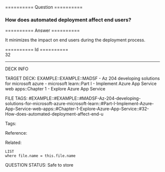 ========== Question ==========  

### How does automated deployment affect end users?  

========== Answer ==========  

It minimizes the impact on end users during the deployment process.

========== Id ==========  
32

---

DECK INFO

TARGET DECK: EXAMPLE::EXAMPLE::MADSF - Az 204 developing solutions for microsoft azure - microsoft learn::Part I - Implement Azure App Service web apps::Chapter 1 - Explore Azure App Service

FILE TAGS: #EXAMPLE::#EXAMPLE::#MADSF-Az-204-developing-solutions-for-microsoft-azure-microsoft-learn::#Part-I-Implement-Azure-App-Service-web-apps::#Chapter-1-Explore-Azure-App-Service::#32-How-does-automated-deployment-affect-end-u

Tags:

Reference:

Related:

```dataview
LIST
where file.name = this.file.name
```

QUESTION STATUS: Safe to store
